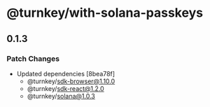 # @turnkey/with-solana-passkeys

## 0.1.3

### Patch Changes

- Updated dependencies [8bea78f]
  - @turnkey/sdk-browser@1.10.0
  - @turnkey/sdk-react@1.2.0
  - @turnkey/solana@1.0.3
